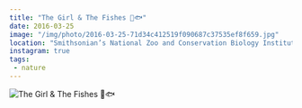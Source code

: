 ```yaml
---
title: "The Girl & The Fishes 🐛🐟"
date: 2016-03-25
image: "/img/photo/2016-03-25-71d34c412519f090687c37535ef8f659.jpg"
location: "Smithsonian’s National Zoo and Conservation Biology Institute"
instagram: true
tags:
 - nature
---
```


![The Girl & The Fishes 🐛🐟](/img/photo/2016-03-25-71d34c412519f090687c37535ef8f659.jpg)
